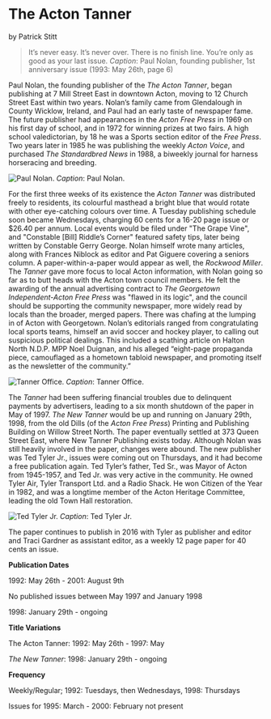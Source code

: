 ﻿# The Acton Tanner

by Patrick Stitt

>It’s never easy. It’s never over. There is no finish line. You’re only as good as your last issue.
_Caption_: Paul Nolan, founding publisher, 1st anniversary issue (1993: May 26th, page 6)

Paul Nolan, the founding publisher of the _The Acton Tanner_, began publishing at 7 Mill Street East in downtown Acton, moving to 12 Church Street East within two years. Nolan’s family came from Glendalough in County Wicklow, Ireland, and Paul had an early taste of newspaper fame. The future publisher had appearances in the _Acton Free Press_ in 1969 on his first day of school, and in 1972 for winning prizes at two fairs. A high school valedictorian, by 18 he was a Sports section editor of the _Free Press_. Two years later in 1985 he was publishing the weekly _Acton Voice_, and purchased _The Standardbred News_ in 1988, a biweekly journal for harness horseracing and breeding.

![Paul Nolan.](https://github.com/lauriebrett/INK-essays/blob/master/tanner/images/paul_nolan.png?raw=true "Paul Nolan.")
_Caption_: Paul Nolan.

For the first three weeks of its existence the _Acton Tanner_ was distributed freely to residents, its colourful masthead a bright blue that would rotate with other eye-catching colours over time. A Tuesday publishing schedule soon became Wednesdays, charging 60 cents for a 16-20 page issue or $26.40 per annum. Local events would be filed under "The Grape Vine", and "Constable [Bill] Riddle’s Corner" featured safety tips, later being written by Constable Gerry George. Nolan himself wrote many articles, along with Frances Niblock as editor and Pat Giguere covering a seniors column. A paper-within-a-paper would appear as well, the _Rockwood Miller_. The _Tanner_ gave more focus to local Acton information, with Nolan going so far as to butt heads with the Acton town council members. He felt the awarding of the annual advertising contract to _The Georgetown Independent-Acton Free Press_ was "flawed in its logic", and the council should be supporting the community newspaper, more widely read by locals than the broader, merged papers. There was chafing at the lumping in of Acton with Georgetown. Nolan’s editorials ranged from congratulating local sports teams, himself an avid soccer and hockey player, to calling out suspicious political dealings. This included a scathing article on Halton North N.D.P. MPP Noel Duignan, and his alleged “eight-page propaganda piece, camouflaged as a hometown tabloid newspaper, and promoting itself as the newsletter of the community.”

![Tanner Office.](https://github.com/lauriebrett/INK-essays/blob/master/tanner/images/office.png?raw=true "Tanner Office.")
_Caption_: Tanner Office.

The _Tanner_ had been suffering financial troubles due to delinquent payments by advertisers, leading to a six month shutdown of the paper in May of 1997. _The New Tanner_ would be up and running on January 29th, 1998, from the old Dills (of the _Acton Free Press_) Printing and Publishing Building on Willow Street North. The paper eventually settled at 373 Queen Street East, where New Tanner Publishing exists today. Although Nolan was still heavily involved in the paper, changes were abound. The new publisher was Ted Tyler Jr., issues were coming out on Thursdays, and  it had become a free publication again. Ted Tyler’s father, Ted Sr., was Mayor of Acton from 1945-1957, and Ted Jr. was very active in the community. He owned Tyler Air, Tyler Transport Ltd. and a Radio Shack. He won Citizen of the Year in 1982, and was a longtime member of the Acton Heritage Committee, leading the old Town Hall restoration.

![Ted Tyler Jr.](https://github.com/lauriebrett/INK-essays/blob/master/tanner/images/ted_tyler_jr.png?raw=true "Ted Tyler Jr.")
_Caption_: Ted Tyler Jr.

The paper continues to publish in 2016 with Tyler as publisher and editor and Traci Gardner as assistant editor, as a weekly 12 page paper for 40 cents an issue.

__Publication Dates__

1992: May 26th - 2001: August 9th

No published issues between May 1997 and January 1998

1998: January 29th - ongoing

__Title Variations__

The Acton Tanner: 1992: May 26th - 1997: May

_The New Tanner_: 1998: January 29th - ongoing

__Frequency__

Weekly/Regular; 1992: Tuesdays, then Wednesdays, 1998: Thursdays

Issues for 1995: March - 2000: February not present